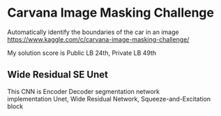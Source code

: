 # Carvana Image Masking Challenge
Automatically identify the boundaries of the car in an image  
https://www.kaggle.com/c/carvana-image-masking-challenge/

My solution score is Public LB 24th, Private LB 49th

## Wide Residual SE Unet
This CNN is Encoder Decoder segmentation network  
implementation Unet, Wide Residual Network, Squeeze-and-Excitation block

